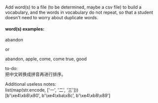 Add word(s) to a file (to be determined, maybe a csv file) to build a vocabulary, and the words in vocabulary do not repeat, so that a student doesn't need to worry about duplicate words.


#### word(s) examples:

abandon

or

abandon, apple, come, come true, good


to-do:  
把中文转换成拼音再进行排序。

Additional useless notes:  
list(map(str.encode, ['一', '二', '三']))  
[b'\xe4\xb8\x80', b'\xe4\xba\x8c', b'\xe4\xb8\x89']